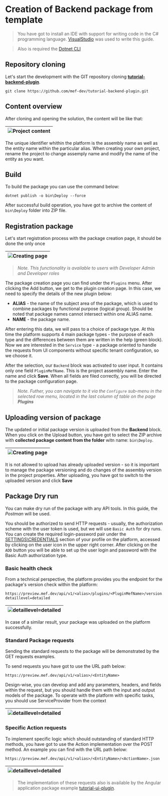 

# Creation of Backend package from template

> You have got to install an IDE with support for writing code in the C# programming language. [VisualStudio](https://visualstudio.microsoft.com/vs/) was used to write this guide.

> Also is required the [Dotnet CLI](https://docs.microsoft.com/ru-ru/dotnet/core/tools/dotnet)

## Repository cloning

Let's start the development with the GIT repository cloning **[tutorial-backend-plugin](https://github.com/mef-dev/tutorial-backend-plugin)**.
```
git clone https://github.com/mef-dev/tutorial-backend-plugin.git
```

## Content overview

After cloning and opening the solution, the content will be like that:

|![Project content](https://mef.dev/Images/dev_guides/create_backend_plugin/1.png)|
| :--: |

The unique identifier whithin the platform is the assembly name as well as the entity name within the particular alias. When creating your own project, rename the project to change assemply name and modify the name of the entity as you want.

## Build

To build the package you can use the command below:
```
dotnet publish -o bin\Deploy --force
```
After successful build operation, you have got to archive the content of `bin\Deploy` folder into ZIP file. 

##  Registration package

Let's start registration process with the package creation page, it should be done the only once

|![Creating page](https://mef.dev/Images/dev_guides/create_ui_plugin/2.png)|
| :--: |

> *Note. This functionality is available to users with Developer Admin and Developer roles*

The package creation page you can find under the `Plugins` menu. After clicking the Add button, we get to the plugin creation page. In this case, we need to specify the details of the new plugin below:

- **ALIAS** - the name of the subject area of the package, which is used to combine packages by functional purpose (logical group). Should be noted that package names cannot intersect within one ALIAS name. 
- **NAME** - the package name. 

After entering this data, we will pass to a choice of package type. At this time the platform supports 4 main package types - the purpose of each type and the differences between them are written in the help (green block). Now we are interested in the `Service` type - a package oriented to handle the requests from UI components without specific tenant configuration, so we choose it.

After the selection, our `Backend` block was activated to user input. It contains only one field `PluginMefName`. This is the project assembly name. Enter the name and click **Save**.
When all fields are filed correctly, you will be directed to the package configuration page.

> *Note. Futher, you can navigate to it via the `Configure` sub-menu in the selected row menu, located in the last column of table on the page* ***Plugins***
 
##  Uploading version of package

The updated or initial package version is uploaded from the **Backend** block. When you click on the Upload button, you have got to select the ZIP archive with **collected package content from the folder** witn name: `bin\Deploy`.

|![Creating page](https://mef.dev/Images/dev_guides/create_backend_plugin/2.png)|
| :--: |

It is not allowed to upload has already uploaded version - so it is important to manage the package versioning and do changes of the assembly version in the project properties.
After uploading, you have got to switch to the uploaded version and click **Save**
 
##  Package Dry run

You can make dry run of the package with any API tools. In this guide, the *Postman* will be used.

You should be authorized to send HTTP requests - usually, the authorization scheme with the user token is used, but we will use `Basic Auth` for dry runs. You can create the required login-password pair under the [SETTINGS\CREDENTIALS](https://preview.mef.dev/console/settings/credentials) section of your profile on the platform, accessed by clicking on the user icon in the upper right corner. After clicking on the `ADD` button you will be able to set up the user login and password with the Basic Auth authorization type.

### Basic health check
From a technical perspective, the platform provides you the endpoint for the package's version check within the platform:
```
https://preview.mef.dev/api/v1/<alias>/plugins/<PluginMefName>/version.json?detaillevel=detailed
```

|![detaillevel=detailed](https://mef.dev/Images/dev_guides/create_backend_plugin/3.png)|
| :--: |

In case of a similar result, your package was uploaded on the platform successfully.

### Standard Package requests
Sending the standard requests to the package will be demonstrated by the GET requests examples.

To send requests you have got to use the URL path below:
```
https://preview.mef.dev/api/v1/<alias>/<EntityName>
```
Design-wise, you can develop and add any parameters, headers, and fields within the request, but you should handle them with the input and output models of the package. To operate with the platform with specific tasks, you should use ServiceProvider from the context
 
|![detaillevel=detailed](https://mef.dev/Images/dev_guides/create_backend_plugin/4.png)|
| :--: |

### Specific Action requests

To implement specific logic which should outstanding of standard HTTP methods, you have got to use the Action implementation over the POST method. An example you can find with the URL path below:
```
https://preview.mef.dev/api/v1/<alias>/<EntityName>/<ActionName>.json
```
|![detaillevel=detailed](https://mef.dev/Images/dev_guides/create_backend_plugin/5.png)|
| :--: |

> The implementation of these requests also is available by the Angular application package example [tutorial-ui-plugin](https://github.com/mef-dev/tutorial-ui-plugin).
